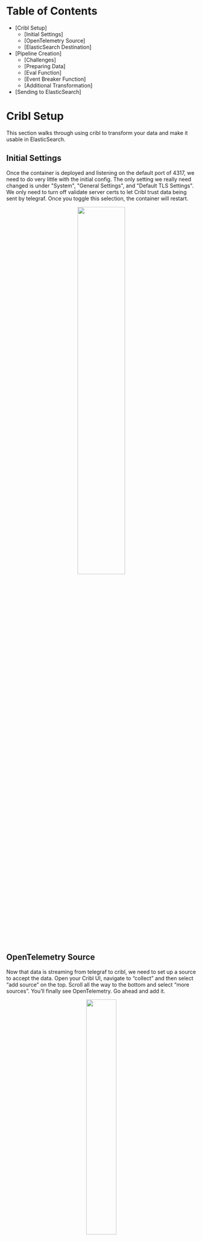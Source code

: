 # Table of Contents

* [Cribl Setup]
  * [Initial Settings]
  * [OpenTelemetry Source]
  * [ElasticSearch Destination]
* [Pipeline Creation]
  * [Challenges]
  * [Preparing Data]
  * [Eval Function]
  * [Event Breaker Function]
  * [Additional Transformation]
* [Sending to ElasticSearch]

# Cribl Setup

This section walks through using cribl to transform your data and make it usable in ElasticSearch.

## Initial Settings

Once the container is deployed and listening on the default port of 4317, we need to do very little with the initial config. The only setting we really need changed is under 
"System", "General Settings", and "Default TLS Settings". We only need to turn off validate server certs to let Cribl trust data being sent by telegraf. Once you toggle this selection,
the container will restart.

<p align="center">
<img src="https://github.com/model-driven-devops/MDT-Cribl/assets/65776483/e6a99bb4-c715-4ba0-a906-da48531998ba" width="50%" height="50%">
</p>


## OpenTelemetry Source

Now that data is streaming from telegraf to cribl, we need to set up a source to accept the data. Open your Cribl UI, navigate to “collect” and then select “add source” on the top. Scroll all the way to the bottom and select “more sources”. You’ll finally see OpenTelemetry. Go ahead and add it.

<p align="center">
<img src="https://github.com/model-driven-devops/MDT-Cribl/assets/65776483/812986d1-05b1-434d-ba38-15a149b1c2a3" width="40%" height=40%">
</p>

Once you add it, move your mouse over it and you’ll get the option to configure the source. Under General Settings, you just need to set the IP to listen 
on 0.0.0.0 and set the port to whatever port your container has open to ingest data. The default is 4317. The protocol is gRPC and should already be set.

<p align="center">
<img src="https://github.com/model-driven-devops/MDT-Cribl/assets/65776483/e0b16ce9-6ef2-470f-8582-d5d5d837cfd0" width="40%" height="40%">
</p>

Next, you can select “Authentication” and set it to “none”. Since we are not using a production environment and have not set up any type of TLS settings,
we need to make sure we also set the server side settings to disable.

<p align="center">
<img src="https://github.com/model-driven-devops/MDT-Cribl/assets/65776483/4d60cd75-a46a-44e4-969c-f46c4007b25b" width="40%" height="40%">
</p>

Thats it. Thats all it takes to set up the OpenTelemetry data source. If you want to verify events are coming in, you can select the status, charts, or live data
tabs. You should see data coming in. If you check the ”Live Data” tab, you’ll notice it has a default filter expression to display only the OpenTelemetry data.
It’s worth while to copy this expression since we can use it later to filter “__inputID=='open_telemetry:1”

<p align="center">
<img src="https://github.com/model-driven-devops/MDT-Cribl/assets/65776483/67222c09-9144-4c36-98aa-c496372b09b7" width="40%" height="40%">
</p>

## ElasticSearch Destination

While we are setting up our source, we may as well set up our elasticsearch destination. I would highely recommend not sending data to it until you create your
pipeline though. Back in your collect menu, select "add destination". Find the option to add "ElasticSearch".

<p align="center">
<img src="https://github.com/model-driven-devops/MDT-Cribl/assets/65776483/d62a5431-bab0-4292-a041-927bd52546bb" width="40%" height="40%">
</p>

The settings are pretty straight forward (just like OpenTelemetry). The URL to send data to your Elastic API is https://es01:9200/_bulk. We are able to use es01 since 
all our containers are running on the same host. Name the data stream anything you'd like. You can give it a clever name like "Telemetry" or "mdt". The Username and
Password will match whatever you defined in your docker config. 

<p align="center">
<img src="https://github.com/model-driven-devops/MDT-Cribl/assets/65776483/4c5e1b01-3cbf-41fd-91aa-b14df06fb49b" width="40%" height="40%">
</p>

And of course, because we all love to sacrifice security for productivity, select the advanced settings and turn off "validate server certs". Once you're done you can go ahead and 
select add or save.

<p align="center">
<img src="https://github.com/model-driven-devops/MDT-Cribl/assets/65776483/59fef724-e396-4676-9c04-f86ba102b27b" width="40%" height="40%">
</p>

We are not sending any data yet, but you should be able to select "Logs" and check if cribl was able to establish a connection to ElasticSearch. If not, we can kick the can down the 
road and worry about troubleshooting that later.

## Pipeline Creation

### Challenges

Now this is the fun and frustrating part of telemetry. We need to make our data useful. If you don’t take time to do this, you’ll spend cycles trying to create 
visualizations that will never tell the story you really want to tell. This gets tricky with MDT and OpenTelemetry, because the data is sent as one 
massive JSON schema with multiple embedded arrays, the useable metrics being buried deep inside the schema. Here is the interface statistics output for a single 
interface on a single device. You can expand the section below.

<details>

<summary>Interface Statistics Output</summary>
 [{"instrumentation_library":{"name":"unknown","version":"unknown"},"metrics":[{"name":"Cisco-IOS-XE-interfaces-oper:interfaces/interface/statistics_tx_kbps","description":"","unit":"","data":{"data_points":[{"attributes":{"source":"site1-rtr1","subscription":"301","host":"f054a84bef4c","name":"GigabitEthernet2","path":"Cisco-IOS-XE-interfaces-oper:interfaces/interface/statistics"},"time_unix_nano":1700500278651000000,"exemplars":[],"value":3}]},"__type":"gauge"},{"name":"Cisco-IOS-XE-interfaces-oper:interfaces/interface/statistics_num_flaps","description":"","unit":"","data":{"data_points":[{"attributes":{"host":"f054a84bef4c","name":"GigabitEthernet2","path":"Cisco-IOS-XE-interfaces-oper:interfaces/interface/statistics","source":"site1-rtr1","subscription":"301"},"time_unix_nano":1700500278651000000,"exemplars":[],"value":0}]},"__type":"gauge"},{"name":"Cisco-IOS-XE-interfaces-oper:interfaces/interface/statistics_in_octets","description":"","unit":"","data":{"data_points":[{"attributes":{"host":"f054a84bef4c","name":"GigabitEthernet2","path":"Cisco-IOS-XE-interfaces-oper:interfaces/interface/statistics","source":"site1-rtr1","subscription":"301"},"time_unix_nano":1700500278651000000,"exemplars":[],"value":1815370463}]},"__type":"gauge"},{"name":"Cisco-IOS-XE-interfaces-oper:interfaces/interface/statistics_in_unicast_pkts","description":"","unit":"","data":{"data_points":[{"attributes":{"name":"GigabitEthernet2","path":"Cisco-IOS-XE-interfaces-oper:interfaces/interface/statistics","source":"site1-rtr1","subscription":"301","host":"f054a84bef4c"},"time_unix_nano":1700500278651000000,"exemplars":[],"value":3721050}]},"__type":"gauge"},{"name":"Cisco-IOS-XE-interfaces-oper:interfaces/interface/statistics_out_discards","description":"","unit":"","data":{"data_points":[{"attributes":{"name":"GigabitEthernet2","path":"Cisco-IOS-XE-interfaces-oper:interfaces/interface/statistics","source":"site1-rtr1","subscription":"301","host":"f054a84bef4c"},"time_unix_nano":1700500278651000000,"exemplars":[],"value":0}]},"__type":"gauge"},{"name":"Cisco-IOS-XE-interfaces-oper:interfaces/interface/statistics_rx_pps","description":"","unit":"","data":{"data_points":[{"attributes":{"name":"GigabitEthernet2","path":"Cisco-IOS-XE-interfaces-oper:interfaces/interface/statistics","source":"site1-rtr1","subscription":"301","host":"f054a84bef4c"},"time_unix_nano":1700500278651000000,"exemplars":[],"value":2}]},"__type":"gauge"},{"name":"Cisco-IOS-XE-interfaces-oper:interfaces/interface/statistics_out_unicast_pkts","description":"","unit":"","data":{"data_points":[{"attributes":{"subscription":"301","host":"f054a84bef4c","name":"GigabitEthernet2","path":"Cisco-IOS-XE-interfaces-oper:interfaces/interface/statistics","source":"site1-rtr1"},"time_unix_nano":1700500278651000000,"exemplars":[],"value":3653323}]},"__type":"gauge"},{"name":"Cisco-IOS-XE-interfaces-oper:interfaces/interface/statistics_out_errors","description":"","unit":"","data":{"data_points":[{"attributes":{"host":"f054a84bef4c","name":"GigabitEthernet2","path":"Cisco-IOS-XE-interfaces-oper:interfaces/interface/statistics","source":"site1-rtr1","subscription":"301"},"time_unix_nano":1700500278651000000,"exemplars":[],"value":0}]},"__type":"gauge"},{"name":"Cisco-IOS-XE-interfaces-oper:interfaces/interface/statistics_in_unknown_protos_64","description":"","unit":"","data":{"data_points":[{"attributes":{"subscription":"301","host":"f054a84bef4c","name":"GigabitEthernet2","path":"Cisco-IOS-XE-interfaces-oper:interfaces/interface/statistics","source":"site1-rtr1"},"time_unix_nano":1700500278651000000,"exemplars":[],"value":0}]},"__type":"gauge"},{"name":"Cisco-IOS-XE-interfaces-oper:interfaces/interface/statistics_in_multicast_pkts","description":"","unit":"","data":{"data_points":[{"attributes":{"subscription":"301","host":"f054a84bef4c","name":"GigabitEthernet2","path":"Cisco-IOS-XE-interfaces-oper:interfaces/interface/statistics","source":"site1-rtr1"},"time_unix_nano":1700500278651000000,"exemplars":[],"value":0}]},"__type":"gauge"},{"name":"Cisco-IOS-XE-interfaces-oper:interfaces/interface/statistics_in_discards","description":"","unit":"","data":{"data_points":[{"attributes":{"path":"Cisco-IOS-XE-interfaces-oper:interfaces/interface/statistics","source":"site1-rtr1","subscription":"301","host":"f054a84bef4c","name":"GigabitEthernet2"},"time_unix_nano":1700500278651000000,"exemplars":[],"value":0}]},"__type":"gauge"},{"name":"Cisco-IOS-XE-interfaces-oper:interfaces/interface/statistics_in_errors","description":"","unit":"","data":{"data_points":[{"attributes":{"subscription":"301","host":"f054a84bef4c","name":"GigabitEthernet2","path":"Cisco-IOS-XE-interfaces-oper:interfaces/interface/statistics","source":"site1-rtr1"},"time_unix_nano":1700500278651000000,"exemplars":[],"value":0}]},"__type":"gauge"},{"name":"Cisco-IOS-XE-interfaces-oper:interfaces/interface/statistics_out_multicast_pkts","description":"","unit":"","data":{"data_points":[{"attributes":{"path":"Cisco-IOS-XE-interfaces-oper:interfaces/interface/statistics","source":"site1-rtr1","subscription":"301","host":"f054a84bef4c","name":"GigabitEthernet2"},"time_unix_nano":1700500278651000000,"exemplars":[],"value":0}]},"__type":"gauge"},{"name":"Cisco-IOS-XE-interfaces-oper:interfaces/interface/statistics_tx_pps","description":"","unit":"","data":{"data_points":[{"attributes":{"name":"GigabitEthernet2","path":"Cisco-IOS-XE-interfaces-oper:interfaces/interface/statistics","source":"site1-rtr1","subscription":"301","host":"f054a84bef4c"},"time_unix_nano":1700500278651000000,"exemplars":[],"value":1}]},"__type":"gauge"},{"name":"Cisco-IOS-XE-interfaces-oper:interfaces/interface/statistics_in_crc_errors","description":"","unit":"","data":{"data_points":[{"attributes":{"host":"f054a84bef4c","name":"GigabitEthernet2","path":"Cisco-IOS-XE-interfaces-oper:interfaces/interface/statistics","source":"site1-rtr1","subscription":"301"},"time_unix_nano":1700500278651000000,"exemplars":[],"value":0}]},"__type":"gauge"},{"name":"Cisco-IOS-XE-interfaces-oper:interfaces/interface/statistics_in_broadcast_pkts","description":"","unit":"","data":{"data_points":[{"attributes":{"name":"GigabitEthernet2","path":"Cisco-IOS-XE-interfaces-oper:interfaces/interface/statistics","source":"site1-rtr1","subscription":"301","host":"f054a84bef4c"},"time_unix_nano":1700500278651000000,"exemplars":[],"value":0}]},"__type":"gauge"},{"name":"Cisco-IOS-XE-interfaces-oper:interfaces/interface/statistics_in_unknown_protos","description":"","unit":"","data":{"data_points":[{"attributes":{"host":"f054a84bef4c","name":"GigabitEthernet2","path":"Cisco-IOS-XE-interfaces-oper:interfaces/interface/statistics","source":"site1-rtr1","subscription":"301"},"time_unix_nano":1700500278651000000,"exemplars":[],"value":0}]},"__type":"gauge"},{"name":"Cisco-IOS-XE-interfaces-oper:interfaces/interface/statistics_out_octets","description":"","unit":"","data":{"data_points":[{"attributes":{"host":"f054a84bef4c","name":"GigabitEthernet2","path":"Cisco-IOS-XE-interfaces-oper:interfaces/interface/statistics","source":"site1-rtr1","subscription":"301"},"time_unix_nano":1700500278651000000,"exemplars":[],"value":485148603}]},"__type":"gauge"},{"name":"Cisco-IOS-XE-interfaces-oper:interfaces/interface/statistics_out_broadcast_pkts","description":"","unit":"","data":{"data_points":[{"attributes":{"subscription":"301","host":"f054a84bef4c","name":"GigabitEthernet2","path":"Cisco-IOS-XE-interfaces-oper:interfaces/interface/statistics","source":"site1-rtr1"},"time_unix_nano":1700500278651000000,"exemplars":[],"value":0}]},"__type":"gauge"},{"name":"Cisco-IOS-XE-interfaces-oper:interfaces/interface/statistics_rx_kbps","description":"","unit":"","data":{"data_points":[{"attributes":{"host":"f054a84bef4c","name":"GigabitEthernet2","path":"Cisco-IOS-XE-interfaces-oper:interfaces/interface/statistics","source":"site1-rtr1","subscription":"301"},"time_unix_nano":1700500278651000000,"exemplars":[],"value":1}]},"__type":"gauge"},{"name":"Cisco-IOS-XE-interfaces-oper:interfaces/interface/statistics_in_discards_64","description":"","unit":"","data":{"data_points":[{"attributes":{"source":"site1-rtr1","subscription":"301","host":"f054a84bef4c","name":"GigabitEthernet2","path":"Cisco-IOS-XE-interfaces-oper:interfaces/interface/statistics"},"time_unix_nano":1700500278651000000,"exemplars":[],"value":0}]},"__type":"gauge"},{"name":"Cisco-IOS-XE-interfaces-oper:interfaces/interface/statistics_in_errors_64","description":"","unit":"","data":{"data_points":[{"attributes":{"host":"f054a84bef4c","name":"GigabitEthernet2","path":"Cisco-IOS-XE-interfaces-oper:interfaces/interface/statistics","source":"site1-rtr1","subscription":"301"},"time_unix_nano":1700500278651000000,"exemplars":[],"value":0}]},"__type":"gauge"},{"name":"Cisco-IOS-XE-interfaces-oper:interfaces/interface/statistics_out_octets_64","description":"","unit":"","data":{"data_points":[{"attributes":{"host":"f054a84bef4c","name":"GigabitEthernet2","path":"Cisco-IOS-XE-interfaces-oper:interfaces/interface/statistics","source":"site1-rtr1","subscription":"301"},"time_unix_nano":1700500278651000000,"exemplars":[],"value":485148603}]},"__type":"gauge"}],"schema_url":""}]
</details>

To make it easier to see how deeply the data is embedded, here is a partial JSON representation of just two statistic data points:

```
{
  "resource": {
    "dropped_attributes_count": 0,
    "attributes": {}
  },
  "instrumentation_library_metrics": [
    {
      "instrumentation_library": {
        "name": "unknown",
        "version": "unknown"
      },
      "metrics": [
        {
          "name": "Cisco-IOS-XE-interfaces-oper:interfaces/interface/statistics_tx_kbps",
          "description": "",
          "unit": "",
          "data": {
            "data_points": [
              {
                "attributes": {
                  "source": "site1-rtr1",
                  "subscription": "301",
                  "host": "f054a84bef4c",
                  "name": "GigabitEthernet2",
                  "path": "Cisco-IOS-XE-interfaces-oper:interfaces/interface/statistics"
                },
                "time_unix_nano": 1700500278651000000,
                "exemplars": [],
                "value": 3
              }
            ]
          },
          "__type": "gauge"
        },
        {
          "name": "Cisco-IOS-XE-interfaces-oper:interfaces/interface/statistics_num_flaps",
          "description": "",
          "unit": "",
          "data": {
            "data_points": [
              {
                "attributes": {
                  "host": "f054a84bef4c",
                  "name": "GigabitEthernet2",
                  "path": "Cisco-IOS-XE-interfaces-oper:interfaces/interface/statistics",
                  "source": "site1-rtr1",
                  "subscription": "301"
                },
                "time_unix_nano": 1700500278651000000,
                "exemplars": [],
                "value": 0
              }
            ]
          },
          "__type": "gauge"
        },
```
You’ll notice a few things (or maybe you won’t so I’ll point it out).
- There is a lot of useless data and data fields. The resource, __type, and instrumentation library fields are not even giving us any actual data. 
- Everything is buried under the “instrumentation_library_metrics" field, which is a very annoying name to use when you’re creating visualizations because whether
its interface statistics or SLA telemetry, it all gets put under this field.
- The simple data we need is distributed in multiple arrays. If we want to see the <b>statistics_tx_kbps</b> for the <b>site1-rtr1</b> router coming in from <b>GigabitEthernet2</b>,
  eachpiece of data is different layers of the schema.
  - The name of the statistic is under instrumentation_library_metrics[0].metrics[0].name and displayed as the full xpath.
  - The name of the device is under instrumentation_library_metrics[0].metrics[0].data.data_points[0].attributes.source
  - The value associated with statistics_tx_kbps is under instrumentation_library_metrics[0].metrics[0].data.data_points[0].value
 
To make this more challenging, because the arrays are embedded, you need to use the number to identify where in the array your data is. For example the value of statistics_num_flaps
would be instrumentation_library_metrics[0].metrics[1].data.data_points[1].value. The next data point would be instrumentation_library_metrics[0].metrics[2].data.data_points[2].value
and so on. Not only do visualizations become extremely hard to create, but using any standard function to break apart the data without having to write javascript expressions that 
iterate through the array is frustrating. 

Enough with the problems, lets talk about the solution!

## Preparing data

Cribl has extremely powerful built in functions, and I tried just about everything before figuring this out. The JSON event breaker is where we want to start. This basically lets you 
define a field in your schema and when data runs through your pipeline, cribl will break each of those fields into their own events. For example, the massive interface statistic 
schema above is treated as one event. You’ll notice that the path to the data we need is under the <i>instrumentation_library_metrics[0].metrics[0]</i> field. If we set our event 
breaker to the metrics field, we should get separate events we can filter on. 

You may be thinking “No duh. Why wasn’t this the first thing you tried?”. Well it was and it didn’t work. Why didn’t it work? because dealing with JSON schema and streaming data 
makes my eyes bleed so I failed to notice this “Limitations” notice in the documentation:

https://docs.cribl.io/stream/event-breaker-function/

> The Event Breaker Function operates only on data in _raw. For other events, move the array to _raw and stringify it before applying this Function.

It just so happens our data is not in _raw and not stringified, so the first thing we need to do is put it in _raw and stringify it. In your collect window, mouse over the middle of 
the line connecting your source and destination. You will see the “pipeline” box. Go ahead and select it.

<p align="center">
<img src="https://github.com/model-driven-devops/MDT-Cribl/assets/65776483/110b4c22-5a14-4a80-85e4-1c804ac37834" width="40%" height="40%">
</p>

You’ll be presented with the option of a bunch of pre-built pipelines created by engineers who probably ran into all the same issues we ran into. You can use your main pipeline, or 
you can create a new one by selecting “Create Pipeline” in the top right corner.

<p align="center">
 <img src="https://github.com/model-driven-devops/MDT-Cribl/assets/65776483/8509baec-cbf6-438c-95c6-6d7265deeb4c" width="50%" height="50%" alt="Pipeline Creation Window">
</p>

Now we want to capture some sample data to test against as we create our pipeline. Select “Capture Data”.

<p align="center">
<img src="https://github.com/model-driven-devops/MDT-Cribl/assets/65776483/b1448a00-bced-4e3f-8c03-eb1c390b06e7" width="50%" height="50%">
</p>

Once you select capture data, you can use that expression you copied earlier to only capture the OpenTelemetry data.

```
__inputId=='open_telemetry:1'
```

<p align="center">
<img src="https://github.com/model-driven-devops/MDT-Cribl/assets/65776483/65abf433-6c09-4a38-bc75-ec904cf427cd" width="50%" height="50%">
</p>

You should see the data start to come in. Based on the number you set in the event capture, you should see that amount of events. Save the sample file.

<p align="center">
<img src="https://github.com/model-driven-devops/MDT-Cribl/assets/65776483/c3de4fe4-d2fa-4abd-a4ad-df5a50535bae" width="50%" height="50%">
</p>

## Eval Function

Under the “Add Function”, we are going to select “Eval”.

<p align="center">
<img src="https://github.com/model-driven-devops/MDT-Cribl/assets/65776483/1ae1796d-caba-4773-8369-39c3c6653693" width="50%" height="50%">
</p>

To format all of our data to use the event breaker function, we are going to enter the following values for name and expression:
- Name: _raw
- Value Expression: JSON.stringify(instrumentation_library_metrics)
  
We are basically taking the entire schema that comes into cribl, placing it into a field called "raw" and turning it into one large string. If you’d like, you can go ahead and remove 
some of those empty fields as well. I added instrumentation_library_metrics, resource, unit, schema_url, and description just to clean 
things up a bit

<p align="center">
<img src="https://github.com/model-driven-devops/MDT-Cribl/assets/65776483/4681c530-79f1-4662-afd5-6f6d578c859e">
</p>

Once you save your initial function, take a look at the preview of your data. On the top you’ll see a toggle for IN/OUT. If you select OUT, you will see what the output of your 
function is. Now you will notice you have a raw field with all your data and the instrumentation_library_metrics field has been removed. The data is also grouped together as opposed 
to before the pipeline, where you could drill down into the schema. We basically turned it into a giant string.

| Before Function | After Function |
| --- | ---|
| <img src="https://github.com/model-driven-devops/MDT-Cribl/assets/65776483/71b677f1-bf7c-44f5-a5c8-450587bce90b"> | <img src="https://github.com/model-driven-devops/MDT-Cribl/assets/65776483/50c6c628-3255-4132-834a-59353ddfb6f4"> |

## Event Breaker Function

Now that we have the data in the corrected format, we can use the event breaker to turn the single event, large schema into a series of small events. We can select the same “Add 
Function” field. In any of these functions, you can use a filter to get more granular, but since we are just working with all data coming in, we can keep it set to true. “Under 
Existing or New”, select “New” and then under “Event Breaker Type” select JSON Array. We want to target the “Metrics” field as our breaker. You can leave everything else as default.

<p align="center">
<img src="https://github.com/model-driven-devops/MDT-Cribl/assets/65776483/04daa8fe-5407-4982-acfb-ed98cd6dd833" width="30%" height="30%">
</p>

